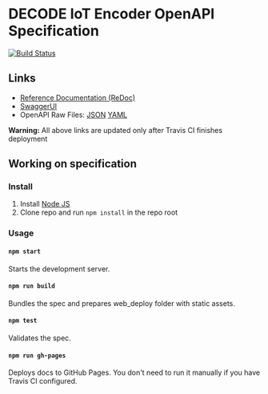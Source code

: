 # DECODE IoT Encoder OpenAPI Specification
[![Build Status](https://travis-ci.com/DECODEproject/iot-encoder-docs.svg?branch=master)](https://travis-ci.com/DECODEproject/iot-encoder-docs)

## Links

- [Reference Documentation (ReDoc)](https://decodeproject.github.io/iot-encoder-docs/)
- [SwaggerUI](https://decodeproject.github.io/iot-encoder-docs/swagger-ui/)
- OpenAPI Raw Files: [JSON](https://decodeproject.github.io/iot-encoder-docs/openapi.json) [YAML](https://decodeproject.github.io/iot-encoder-docs/openapi.yaml)

**Warning:** All above links are updated only after Travis CI finishes deployment

## Working on specification
### Install

1. Install [Node JS](https://nodejs.org/)
2. Clone repo and run `npm install` in the repo root

### Usage

#### `npm start`
Starts the development server.

#### `npm run build`
Bundles the spec and prepares web_deploy folder with static assets.

#### `npm test`
Validates the spec.

#### `npm run gh-pages`
Deploys docs to GitHub Pages. You don't need to run it manually if you have Travis CI configured.
